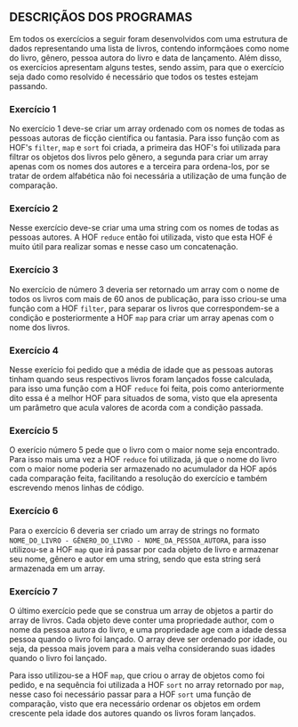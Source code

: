 ## DESCRIÇÃOS DOS PROGRAMAS

Em todos os exercícios a seguir foram desenvolvidos com uma estrutura de dados representando uma lista de livros, contendo informçãoes como nome do livro, gênero, pessoa autora do livro e data de lançamento. Além disso, os exercícios apresentam alguns testes, sendo assim, para que o exercício seja dado como resolvido é necessário que todos os testes estejam passando.

### Exercício 1

No exercício 1 deve-se criar um array ordenado com os nomes de todas as pessoas autoras de ficção científica ou fantasia. Para isso função com as HOF's `filter`, `map` e `sort` foi criada, a primeira das HOF's foi utilizada para filtrar os objetos dos livros pelo gênero, a segunda para criar um array apenas com os nomes dos autores e a terceira para ordena-los, por se tratar de ordem alfabética não foi necessária a utilização de uma função de comparação.

### Exercício 2

Nesse exercício deve-se criar uma uma string com os nomes de todas as pessoas autores. A HOF `reduce` então foi utilizada, visto que esta HOF é muito útil para realizar somas e nesse caso um concatenação.

### Exercício 3

No exercício de número 3 deveria ser retornado um array com o nome de todos os livros com mais de 60 anos de publicação, para isso criou-se uma função com a HOF `filter`, para separar os livros que correspondem-se a condição e posteriormente a HOF `map` para criar um array apenas com o nome dos livros.

### Exercício 4

Nesse exerício foi pedido que a média de idade que as pessoas autoras tinham quando seus respectivos livros foram lançados fosse calculada, para isso uma função com a HOF `reduce` foi feita, pois como anteriormente dito essa é a melhor HOF para situados de soma, visto que ela apresenta um parâmetro que acula valores de acorda com a condição passada.

### Exercício 5

O exerício número 5 pede que o livro com o maior nome seja encontrado. Para isso mais uma vez a HOF `reduce` foi utilizada, já que o nome do livro com o maior nome poderia ser armazenado no acumulador da HOF após cada comparação feita, facilitando a resolução do exercício e também escrevendo menos linhas de código.

### Exercício 6

Para o exercício 6 deveria ser criado um array de strings no formato `NOME_DO_LIVRO - GÊNERO_DO_LIVRO - NOME_DA_PESSOA_AUTORA`, para isso utilizou-se a HOF `map` que irá passar por cada objeto de livro e armazenar seu nome, gênero e autor em uma string, sendo que esta string será armazenada em um array.

### Exercício 7

O último exercício pede que se construa um array de objetos a partir do array de livros. Cada objeto deve conter uma propriedade author, com o nome da pessoa autora do livro, e uma propriedade age com a idade dessa pessoa quando o livro foi lançado. O array deve ser ordenado por idade, ou seja, da pessoa mais jovem para a mais velha considerando suas idades quando o livro foi lançado.

Para isso utilizou-se a HOF `map`, que criou o array de objetos como foi pedido, e na sequência foi utilizada a HOF `sort` no array retornado por `map`, nesse caso foi necessário passar para a HOF `sort` uma função de comparação, visto que era necessário ordenar os objetos em ordem crescente pela idade dos autores quando os livros foram lançados.
